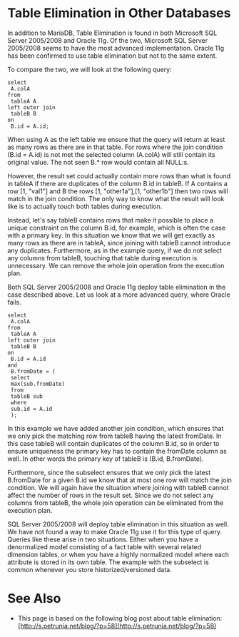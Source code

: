 # Table Elimination in Other Databases

In addition to MariaDB, Table Elimination is found in both Microsoft
SQL Server 2005/2008 and Oracle 11g. Of the two, Microsoft SQL
Server 2005/2008 seems to have the most advanced implementation.
Oracle 11g has been confirmed to use table elimination but not to the
same extent.

To compare the two, we will look at the following query:

```
select
 A.colA
from
 tableA A
left outer join
 tableB B
on
 B.id = A.id;
```

When using A as the left table we ensure that the query will return at
least as many rows as there are in that table. For rows where the join
condition (B.id = A.id) is not met the selected column (A.colA) will
still contain its original value. The not seen B.* row would contain
all NULL:s.

However, the result set could actually contain more rows than what is
found in tableA if there are duplicates of the column B.id in tableB.
If A contains a row [1, "val1"] and B the rows [1, "other1a"],[1,
"other1b"] then two rows will match in the join condition. The only
way to know what the result will look like is to actually touch both
tables during execution.

Instead, let's say tableB contains rows that make it possible to place
a unique constraint on the column B.id, for example, which is often
the case with a primary key. In this situation we know that we will
get exactly as many rows as there are in tableA, since joining with
tableB cannot introduce any duplicates. Furthermore, as in the example
query, if we do not select any columns from tableB, touching that
table during execution is unnecessary. We can remove the whole join
operation from the execution plan.

Both SQL Server 2005/2008 and Oracle 11g deploy table elimination
in the case described above. Let us look at a more advanced query,
where Oracle fails.

```
select
 A.colA
from
 tableA A
left outer join
 tableB B
on
 B.id = A.id
and
 B.fromDate = (
 select
 max(sub.fromDate)
 from
 tableB sub
 where
 sub.id = A.id
 );
```

In this example we have added another join condition, which ensures
that we only pick the matching row from tableB having the latest
fromDate. In this case tableB will contain duplicates of the column
B.id, so in order to ensure uniqueness the primary key has to contain
the fromDate column as well. In other words the primary key of tableB
is (B.id, B.fromDate).

Furthermore, since the subselect ensures that we only pick the latest
B.fromDate for a given B.id we know that at most one row will match
the join condition. We will again have the situation where joining
with tableB cannot affect the number of rows in the result set. Since
we do not select any columns from tableB, the whole join operation can
be eliminated from the execution plan.

SQL Server 2005/2008 will deploy table elimination in this situation
as well. We have not found a way to make Oracle 11g use it for this
type of query. Queries like these arise in two situations. Either when
you have a denormalized model consisting of a fact table with several
related dimension tables, or when you have a highly normalized model
where each attribute is stored in its own table. The example with the
subselect is common whenever you store historized/versioned data.

#

# See Also

* This page is based on the following blog post about table elimination:
 [http://s.petrunia.net/blog/?p=58](http://s.petrunia.net/blog/?p=58)